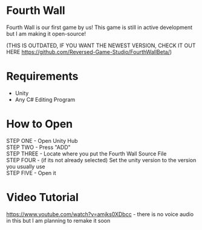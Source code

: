 # Fourth Wall
Fourth Wall is our first game by us!
This game is still in active development but I am making it open-source!

(THIS IS OUTDATED, IF YOU WANT THE NEWEST VERSION, CHECK IT OUT HERE https://github.com/Reversed-Game-Studio/FourthWallBeta/)

# Requirements
- Unity
- Any C# Editing Program

# How to Open

STEP ONE - Open Unity Hub                                                                                                                   
STEP TWO - Press "ADD"                                                                                                                     
STEP THREE - Locate where you put the Fourth Wall Source File                                                                               
STEP FOUR - (if its not already selected) Set the unity version to the version you usually use                                                         
STEP FIVE - Open it                                                                                                                         

# Video Tutorial
https://www.youtube.com/watch?v=amjks0XDbcc - there is no voice audio in this but I am planning to remake it soon
